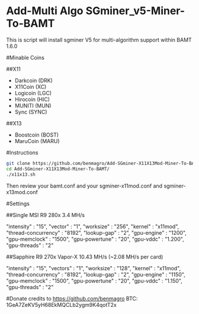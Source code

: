 Add-Multi Algo SGminer_v5-Miner-To-BAMT
========================

This is script will install sgminer V5 for multi-algorithm support within BAMT 1.6.0

#Minable Coins

##X11
- Darkcoin (DRK)
- X11Coin (XC)
- Logicoin (LGC)
- Hirocoin (HIC)
- MUNITI (MUN)
- Sync (SYNC)

##X13
- Boostcoin (BOST)
- MaruCoin (MARU)

#Instructions

```bash
git clone https://github.com/benmagro/Add-SGminer-X11X13Mod-Miner-To-BAMT.git
cd Add-SGminer-X11X13Mod-Miner-To-BAMT/
./x11x13.sh
```

Then review your bamt.conf and your sgminer-x11mod.conf and sgminer-x13mod.conf

#Settings

##Single MSI R9 280x 3.4 MH/s

"intensity" : "15",
"vector" : "1",
"worksize" : "256",
"kernel" : "x11mod",
"thread-concurrency" : "8192",
"lookup-gap" : "2",
"gpu-engine" : "1200",
"gpu-memclock" : "1500",
"gpu-powertune" : "20",
"gpu-vddc" : "1.200",
"gpu-threads" : "2"

##Sapphire R9 270x Vapor-X 10.43 MH/s (~2.08 MH/s per card)

"intensity" : "15",
"vectors" : "1",
"worksize" : "128",
"kernel" : "x11mod",
"thread-concurrency" : "8192",
"lookup-gap" : "2",
"gpu-engine" : "1150",
"gpu-memclock" : "1500",
"gpu-powertune" : "20",
"gpu-vddc" : "1.150",
"gpu-threads" : "2"

#Donate
credits to https://github.com/benmagro
BTC: 1GeA7ZeKV5yH68EkMQCLb2ygm9K4qotT2x
